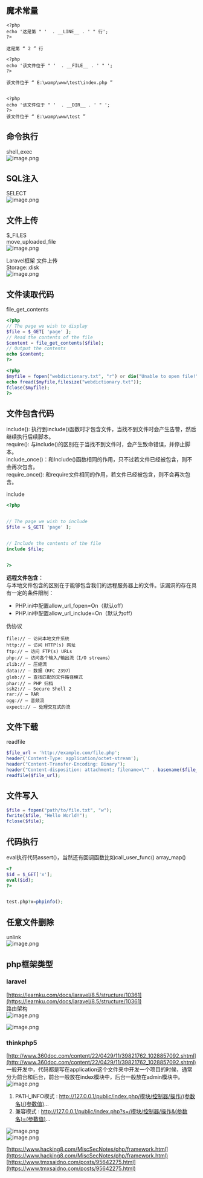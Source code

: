 <a name="QH0fl"></a>
## 魔术常量
```
<?php
echo '这是第 " '  . __LINE__ . ' " 行';
?>

这是第 “ 2 ” 行
```

```
<?php
echo '该文件位于 " '  . __FILE__ . ' " ';
?>

该文件位于 “ E:\wamp\www\test\index.php ”
```
```

<?php
echo '该文件位于 " '  . __DIR__ . ' " ';
?>
该文件位于 “ E:\wamp\www\test ”
```
<a name="xJTd7"></a>
## 命令执行
shell_exec<br />![image.png](https://cdn.nlark.com/yuque/0/2023/png/1345801/1682433784203-20284b3b-da23-49e8-b28a-ae7d80f035e1.png#averageHue=%23fbfbf9&clientId=u00170d8a-a649-4&from=paste&height=424&id=uf45fe303&originHeight=530&originWidth=598&originalType=binary&ratio=1.25&rotation=0&showTitle=false&size=28754&status=done&style=none&taskId=u4f0609f9-6124-4700-ba73-3a127b4ef5e&title=&width=478.4)

<a name="ryF0L"></a>
## SQL注入
SELECT<br />![image.png](https://cdn.nlark.com/yuque/0/2023/png/1345801/1682433913121-ea4a7666-132a-4a1a-b09e-d2f8e5bc546d.png#averageHue=%23fcfcfc&clientId=u00170d8a-a649-4&from=paste&height=606&id=u47d98833&originHeight=757&originWidth=902&originalType=binary&ratio=1.25&rotation=0&showTitle=false&size=38452&status=done&style=none&taskId=ubcecafd8-7825-45f9-a6fe-5655240372a&title=&width=721.6)

<a name="iedRh"></a>
## 文件上传
$_FILES<br />move_uploaded_file	<br />![image.png](https://cdn.nlark.com/yuque/0/2023/png/1345801/1682433942323-0ef6f182-9963-4687-9937-230cc1c1dede.png#averageHue=%23fdfcfa&clientId=u00170d8a-a649-4&from=paste&height=400&id=u8f300040&originHeight=500&originWidth=805&originalType=binary&ratio=1.25&rotation=0&showTitle=false&size=28865&status=done&style=none&taskId=ue3f7ef58-fe81-4825-9edd-fb2967582b7&title=&width=644)

 Laravel框架  文件上传<br />Storage::disk<br />![image.png](https://cdn.nlark.com/yuque/0/2023/png/1345801/1682520508789-d37b9a90-2819-45b1-8065-13c777516b60.png#averageHue=%23f7f5f3&clientId=uc0a34ac8-b040-4&from=paste&height=84&id=u3b1d6524&originHeight=105&originWidth=703&originalType=binary&ratio=1.25&rotation=0&showTitle=false&size=10110&status=done&style=none&taskId=uc6c1e258-486b-48c1-8b5c-6cfb3910432&title=&width=562.4)
<a name="cx0TS"></a>
## 文件读取代码
file_get_contents
```php
<?php
// The page we wish to display
$file = $_GET[ 'page' ];
// Read the contents of the file
$content = file_get_contents($file);
// Output the contents
echo $content;
?>
```

```php
<?php
$myfile = fopen("webdictionary.txt", "r") or die("Unable to open file!");
echo fread($myfile,filesize("webdictionary.txt"));
fclose($myfile);
?>
```
<a name="bMwuq"></a>
## 文件包含代码
include():   执行到include()函数时才包含文件，当找不到文件时会产生告警，然后继续执行后续脚本。<br />require(): 与include()的区别在于当找不到文件时，会产生致命错误，并停止脚本。<br />include_once()：和Include()函数相同的作用，只不过若文件已经被包含，则不会再次包含。<br />require_once(): 和require文件相同的作用，若文件已经被包含，则不会再次包含。



include
```php
<?php


// The page we wish to include
$file = $_GET[ 'page' ];


// Include the contents of the file
include $file;


?>
```

**远程文件包含：**<br />与本地文件包含的区别在于能够包含我们的远程服务器上的文件。该漏洞的存在具有一定的条件限制：

- PHP.ini中配置allow_url_fopen=On（默认off）
- PHP.ini中配置allow_url_include=On（默认为off）

伪协议
```
file:// — 访问本地文件系统
http:// — 访问 HTTP(s) 网址
ftp:// — 访问 FTP(s) URLs
php:// — 访问各个输入/输出流（I/O streams）
zlib:// — 压缩流
data:// — 数据（RFC 2397）
glob:// — 查找匹配的文件路径模式
phar:// — PHP 归档
ssh2:// — Secure Shell 2
rar:// — RAR
ogg:// — 音频流
expect:// — 处理交互式的流
```
<a name="fhECA"></a>
## 文件下载
readfile
```php
$file_url = 'http://example.com/file.php';
header('Content-Type: application/octet-stream');
header("Content-Transfer-Encoding: Binary"); 
header("Content-disposition: attachment; filename=\"" . basename($file_url) . "\""); 
readfile($file_url);
```
<a name="rADCs"></a>
## 文件写入
```php
$file = fopen("path/to/file.txt", "w");
fwrite($file, "Hello World!");
fclose($file);
```
<a name="Zx03y"></a>
## 代码执行
eval执行代码assert()，当然还有回调函数比如call_user_func() array_map()
```php
<?
$id = $_GET['x'];
eval($id);
?>


test.php?x=phpinfo();
```
<a name="hYDif"></a>
## 任意文件删除
unlink<br />![image.png](https://cdn.nlark.com/yuque/0/2023/png/1345801/1682437236271-cbbbd7b9-5800-4e5c-8226-5fa052d0471b.png#averageHue=%232a2b24&clientId=uc0a34ac8-b040-4&from=paste&height=358&id=u028f75ad&originHeight=448&originWidth=898&originalType=binary&ratio=1.25&rotation=0&showTitle=false&size=120965&status=done&style=none&taskId=u3bb64275-7578-45b3-acf3-dfda1ce76a8&title=&width=718.4)


<a name="rIIOf"></a>
## php框架类型
<a name="Nzoy9"></a>
### laravel
[https://learnku.com/docs/laravel/8.5/structure/10361](https://learnku.com/docs/laravel/8.5/structure/10361)<br />路由架构<br />![image.png](https://cdn.nlark.com/yuque/0/2023/png/1345801/1682441198360-a8c81705-c184-4e1d-b448-94bd0502fdc3.png#averageHue=%23f6f6f5&clientId=uc0a34ac8-b040-4&from=paste&height=532&id=u7803198d&originHeight=665&originWidth=646&originalType=binary&ratio=1.25&rotation=0&showTitle=false&size=33179&status=done&style=none&taskId=u26f20de9-0bd2-4cb7-9476-5d5bfbdfbd2&title=&width=516.8)

![image.png](https://cdn.nlark.com/yuque/0/2023/png/1345801/1682441522252-837cb65c-dc9f-46b5-9f15-ad6499c1aa97.png#averageHue=%2338362a&clientId=uc0a34ac8-b040-4&from=paste&height=370&id=u4eabd99c&originHeight=463&originWidth=1335&originalType=binary&ratio=1.25&rotation=0&showTitle=false&size=242313&status=done&style=none&taskId=u43f5ad6c-8eac-4a89-a045-5caa268171f&title=&width=1068)


<a name="H43H2"></a>
### thinkphp5
[http://www.360doc.com/content/22/0429/11/39821762_1028857092.shtml](http://www.360doc.com/content/22/0429/11/39821762_1028857092.shtml)<br />一般开发中，代码都是写在application这个文件夹中开发一个项目的时候，通常分为前台和后台，前台一般放在index模块中，后台一般放在admin模块中。<br />![image.png](https://cdn.nlark.com/yuque/0/2023/png/1345801/1682521653453-ac13b5e3-506a-4666-b517-aa4662f7d86b.png#averageHue=%23aaba99&clientId=uc0a34ac8-b040-4&from=paste&height=726&id=u3e0712f9&originHeight=908&originWidth=860&originalType=binary&ratio=1.25&rotation=0&showTitle=false&size=225678&status=done&style=none&taskId=ud5022990-94ab-40a4-b86f-5fca6044d69&title=&width=688)



1. PATH_INFO模式 : http://127.0.0.1/public/index.php/模块/控制器/操作/(参数名)/(参数值)...
2. 兼容模式 : http://127.0.0.1/public/index.php?s=/模块/控制器/操作&(参数名)=(参数值)...

![image.png](https://cdn.nlark.com/yuque/0/2023/png/1345801/1682522565470-eaf2e4b3-0664-40b2-bf83-a2a6282f73e9.png#averageHue=%23faf5e9&clientId=uc0a34ac8-b040-4&from=paste&height=753&id=u004789bf&originHeight=941&originWidth=1148&originalType=binary&ratio=1.25&rotation=0&showTitle=false&size=130838&status=done&style=none&taskId=u2ea72a33-1797-4f53-ab2b-7560960d15f&title=&width=918.4)<br />![image.png](https://cdn.nlark.com/yuque/0/2023/png/1345801/1682521892623-de7a49d7-cfb9-4887-abcb-a2cd8cfac420.png#averageHue=%23a9a8a8&clientId=uc0a34ac8-b040-4&from=paste&height=376&id=ub52f46d8&originHeight=470&originWidth=862&originalType=binary&ratio=1.25&rotation=0&showTitle=false&size=42491&status=done&style=none&taskId=u39639aee-35f1-4fec-8687-356930ed5f8&title=&width=689.6)



[https://www.hacking8.com/MiscSecNotes/php/framework.html](https://www.hacking8.com/MiscSecNotes/php/framework.html) <br />[https://www.tmxsaidno.com/posts/95642275.html](https://www.tmxsaidno.com/posts/95642275.html)
